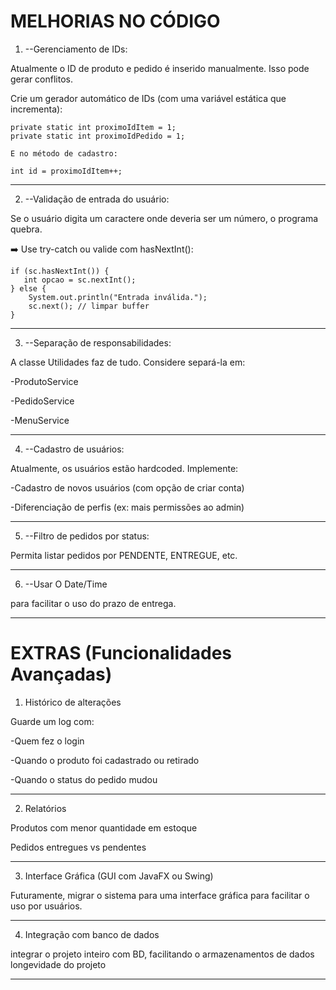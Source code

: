 #  MELHORIAS NO CÓDIGO

1. --Gerenciamento de IDs:

Atualmente o ID de produto e pedido é inserido manualmente. Isso pode gerar conflitos.

Crie um gerador automático de IDs (com uma variável estática que incrementa):

    private static int proximoIdItem = 1;
    private static int proximoIdPedido = 1;

    E no método de cadastro:

    int id = proximoIdItem++;

----------------------------------------------------------------------------------------------

2. --Validação de entrada do usuário:

Se o usuário digita um caractere onde deveria ser um número, o programa quebra.

➡️ Use try-catch ou valide com hasNextInt():

    if (sc.hasNextInt()) {
       int opcao = sc.nextInt();
    } else {
        System.out.println("Entrada inválida.");
        sc.next(); // limpar buffer
    }

----------------------------------------------------------------------------------------------

3. --Separação de responsabilidades:

A classe Utilidades faz de tudo. Considere separá-la em:

-ProdutoService

-PedidoService

-MenuService

----------------------------------------------------------------------------------------------

4. --Cadastro de usuários:

Atualmente, os usuários estão hardcoded. Implemente:

-Cadastro de novos usuários (com opção de criar conta)

-Diferenciação de perfis (ex: mais permissões ao admin)

----------------------------------------------------------------------------------------------

5. --Filtro de pedidos por status:

Permita listar pedidos por PENDENTE, ENTREGUE, etc.

----------------------------------------------------------------------------------------------

6. --Usar O Date/Time

para facilitar o uso do prazo de entrega.

----------------------------------------------------------------------------------------------

# EXTRAS (Funcionalidades Avançadas)


1. Histórico de alterações

Guarde um log com:

-Quem fez o login

-Quando o produto foi cadastrado ou retirado

-Quando o status do pedido mudou

----------------------------------------------------------------------------------------------

2. Relatórios

Produtos com menor quantidade em estoque

Pedidos entregues vs pendentes

----------------------------------------------------------------------------------------------

3. Interface Gráfica (GUI com JavaFX ou Swing)

Futuramente, migrar o sistema para uma interface gráfica para facilitar o uso por usuários.

----------------------------------------------------------------------------------------------

4. Integração com banco de dados

integrar o projeto inteiro com BD, facilitando o armazenamentos de dados longevidade do projeto

----------------------------------------------------------------------------------------------






